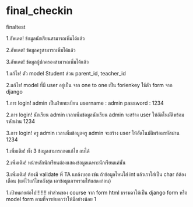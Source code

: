 # final_checkin
finaltest

1.อัพเดต! ข้อมูลนักเรียนสามารถเพิ่มได้แล้ว

2.อัพเดต! ข้อมูลครูสามารถเพิ่มได้แล้ว

3.อัพเดต! ข้อมูลผู้ปกครองสามารถเพิ่มได้แล้ว


1.แก้ไข! ตัว model Student ส่วน parent_id, teacher_id

2.แก้ไข! model ที่มี user อยู่เป็น จาก one to one เป็น forienkey ใช้ตัว form จาก django


1.การ login! admin เป็นฝ่ายทะเบียน username : admin password : 1234

2.การ login! นักเรียน admin เวลาเพิ่มข้อมูลนักเรียน admin จะสร้าง user ให้อัตโนมัติพร้อมรหัสผ่าน 1234

3.การ login! ครู admin เวลาเพิ่มข้อมูลครู admin จะสร้าง user ให้อัตโนมัติพร้อมรหัสผ่าน 1234


1.เพิ่มเติม! ทั้ง 3 ข้อมูลสามารถกดแก้ไข ลบได้

2.เพิ่มเติม! หน้าหลักนักเรียนต่องแสดงข้อมูลเฉพาะนักเรียนแค่นั้น

3.เพิ่มเติม! ต้องมี validate พี่ TA แกล้งบอก เช่น ถ้าข้อมูลไหนใส่ int แล้วเราใส่เป็น char ก้ต้องเตือน (แต่ไว้แก้ไขหลังสุด เอาข้อมูลภาพรวมให้แสดงก่อน)


1.เป้าหมายต่อไป!!!!!!!   ทำส่วนของ course จาก form html ธรรมดาให้เป็น django form หรือ model form ตามที่จารย์บอกว่าให้มีอย่างน้อย 1

 
